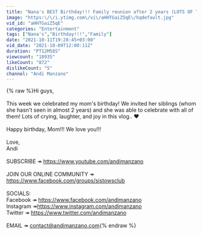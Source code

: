 ```yaml
---
title: "Nana's BEST Birthday!!! Family reunion after 2 years (LOTS OF TEARS) | Andi Manzano"
image: "https:\/\/i.ytimg.com\/vi\/aHHTGaiZ5qE\/hqdefault.jpg"
vid_id: "aHHTGaiZ5qE"
categories: "Entertainment"
tags: ["Nana's","Birthday!!!","Family"]
date: "2021-10-11T19:28:45+03:00"
vid_date: "2021-10-09T12:00:11Z"
duration: "PT12M58S"
viewcount: "18935"
likeCount: "872"
dislikeCount: "5"
channel: "Andi Manzano"
---
```

{% raw %}Hi guys,<br /><br />This week we celebrated my mom's birthday! We invited her siblings (whom she hasn't seen in almost 2 years) and she was able to celebrate with all of them! Lots of crying, laughter, and joy in this vlog.. ❤️<br /><br />Happy birthday, Mom!!! We love you!!!<br /><br />Love,<br />Andi<br /><br />SUBSCRIBE ↠ <a rel="nofollow" target="blank" href="https://www.youtube.com/andimanzano​​">https://www.youtube.com/andimanzano​​</a><br /><br />JOIN OUR ONLINE COMMUNITY  ↠  <a rel="nofollow" target="blank" href="https://www.facebook.com/groups/sistowsclub">https://www.facebook.com/groups/sistowsclub</a><br /><br />SOCIALS:<br />Facebook ↠ <a rel="nofollow" target="blank" href="https://www.facebook.com/andimanzano​​​">https://www.facebook.com/andimanzano​​​</a><br />Instagram ↠<a rel="nofollow" target="blank" href="https://www.instagram.com/andimanzano​​​">https://www.instagram.com/andimanzano​​​</a><br />Twitter ↠ <a rel="nofollow" target="blank" href="https://www.twitter.com/andimanzano​​​">https://www.twitter.com/andimanzano​​​</a><br /><br />EMAIL ↠ contact@andimanzano.com{% endraw %}
